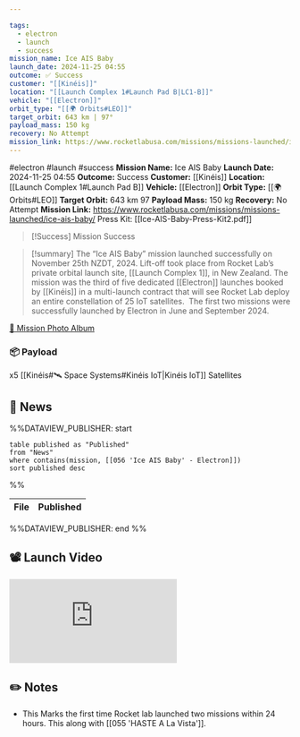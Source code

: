 ```yaml
---

tags:
  - electron
  - launch
  - success
mission_name: Ice AIS Baby
launch_date: 2024-11-25 04:55
outcome: ✅ Success
customer: "[[Kinéis]]"
location: "[[Launch Complex 1#Launch Pad B|LC1-B]]"
vehicle: "[[Electron]]"
orbit_type: "[[🌍 Orbits#LEO]]"
target_orbit: 643 km | 97°
payload_mass: 150 kg
recovery: No Attempt
mission_link: https://www.rocketlabusa.com/missions/missions-launched/ice-ais-baby/
---
```


#electron #launch #success
**Mission Name:** Ice AIS Baby
**Launch Date:** 2024-11-25 04:55
**Outcome:** Success
**Customer:** [[Kinéis]]
**Location:** [[Launch Complex 1#Launch Pad B]]
**Vehicle:** [[Electron]]
**Orbit Type:** [[🌍 Orbits#LEO]]
**Target Orbit:** 643 km 97
**Payload Mass:** 150 kg
**Recovery:** No Attempt
**Mission Link:** https://www.rocketlabusa.com/missions/missions-launched/ice-ais-baby/
Press Kit: [[Ice-AIS-Baby-Press-Kit2.pdf]]

>[!Success] Mission Success

>[!summary]
The “Ice AIS Baby” mission launched successfully on November 25th NZDT, 2024. Lift-off took place from Rocket Lab’s private orbital launch site, [[Launch Complex 1]], in New Zealand. The mission was the third of five dedicated [[Electron]] launches booked by [[Kinéis]] in a multi-launch contract that will see Rocket Lab deploy an entire constellation of 25 IoT satellites.  The first two missions were successfully launched by Electron in June and September 2024. 
>
[📸 Mission Photo Album](https://www.flickr.com/photos/rocketlab/albums/72177720322166233/)

### 📦 Payload

x5 [[Kinéis#🛰️ Space Systems#Kinéis IoT|Kinéis IoT]] Satellites

## 📰 News
%%DATAVIEW_PUBLISHER: start
```
table published as "Published"
from "News"
where contains(mission, [[056 'Ice AIS Baby' - Electron]])
sort published desc
```
%%

| File | Published |
| ---- | --------- |

%%DATAVIEW_PUBLISHER: end %%

## 📽️ Launch Video

<div class="responsive-video">
<iframe src="https://www.youtube.com/embed/i081vyh3WO0" title="Rocket Lab&#39;s Electron - Ice AIS Baby Mission" frameborder="0" allow="accelerometer; autoplay; clipboard-write; encrypted-media; gyroscope; picture-in-picture; web-share" referrerpolicy="strict-origin-when-cross-origin" allowfullscreen></iframe>     
</div>

## ✏️ Notes

- This Marks the first time Rocket lab launched two missions within 24 hours. This along with [[055 'HASTE A La Vista']].
